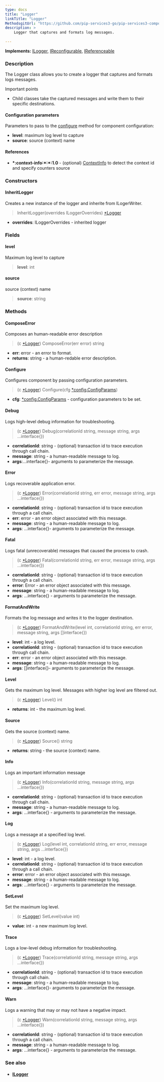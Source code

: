 ```yaml
---
type: docs
title: "Logger"
linkTitle: "Logger"
MethodsgitUrl: "https://github.com/pip-services3-go/pip-services3-components-go"
description: >
    Logger that captures and formats log messages.
    
---
```


**Implements:** [ILogger](../ilogger), [IReconfigurable](../../../commons/config/ireconfigurable), [IReferenceable](../../../commons/refer/ireferenceable)

### Description

The Logger class allows you to create a logger that captures and formats logs messages.

Important points

- Child classes take the captured messages and write them to their specific destinations.

#### Configuration parameters
Parameters to pass to the [configure](#configure) method for component configuration:
 
- **level**: maximum log level to capture
- **source**: source (context) name

#### References
- **\*:context-info:\*:\*:1.0** - (optional) [ContextInfo](../../info/context_info) to detect the context id and specify counters source

### Constructors

#### InheritLogger
Creates a new instance of the logger and inherite from ILogerWriter.

> InheritLogger(overrides ILoggerOverrides) [*Logger]()

- **overrides**: ILoggerOverrides - inherited logger 

### Fields

<span class="hide-title-link">

#### level
Maximum log level to capture
> **level**: int


#### source
source (context) name
> **source**: string

</span>


### Methods

#### ComposeError
Composes an human-readable error description

> (c [*Logger]()) ComposeError(err error) string

- **err**: error - an error to format.
- **returns**: string - a human-redable error description.


#### Configure
Configures component by passing configuration parameters.

> (c [*Logger]()) Configure(cfg [*config.ConfigParams](../../../commons/config/config_params))

- **cfg**: [*config.ConfigParams](../../../commons/config/config_params) - configuration parameters to be set.


#### Debug
Logs high-level debug information for troubleshooting.

> (c [*Logger]()) Debug(correlationId string, message string, args ...interface{})

- **correlationId**: string - (optional) transaction id to trace execution through call chain.
- **message**: string - a human-readable message to log.
- **args**:...interface{}- arguments to parameterize the message.



#### Error
Logs recoverable application error.

> (c [*Logger]()) Error(correlationId string, err error, message string, args ...interface{})

- **correlationId**: string - (optional) transaction id to trace execution through a call chain.
- **err**: error - an error object associated with this message.
- **message**: string - a human-readable message to log.
- **args**: ...interface{}- arguments to parameterize the message.



#### Fatal
Logs fatal (unrecoverable) messages that caused the process to crash.

> (c [*Logger]()) Fatal(correlationId string, err error, message string, args ...interface{})

- **correlationId**: string - (optional) transaction id to trace execution through a call chain.
- **error**: Error - an error object associated with this message.
- **message**: string - a human-readable message to log.
- **args**: ...interface{} - arguments to parameterize the message.



#### FormatAndWrite
Formats the log message and writes it to the logger destination.

> (c [*Logger]()) FormatAndWrite(level int, correlationId string, err error, message string, args []interface{})

- **level**: int - a log level.
- **correlationId**: string - (optional) transaction id to trace execution through call chain.
- **err**: error - an error object associated with this message.
- **message**: string - a human-readable message to log.
- **args**: []interface{}- arguments to parameterize the message.



#### Level
Gets the maximum log level. Messages with higher log level are filtered out.

> (c [*Logger]()) Level() int

- **returns**: int -  the maximum log level.


#### Source
Gets the source (context) name.

> (c [*Logger]()) Source() string

- **returns**: string -  the source (context) name.


#### Info
Logs an important information message

> (c [*Logger]()) Info(correlationId string, message string, args ...interface{})

- **correlationId**: string - (optional) transaction id to trace execution through call chain.
- **message**: string - a human-readable message to log.
- **args**: ...interface{} - arguments to parameterize the message.



#### Log
Logs a message at a specified log level.

> (c [*Logger]()) Log(level int, correlationId string, err error, message string, args ...interface{})

- **level**: int - a log level.
- **correlationId**: string - (optional) transaction id to trace execution through a call chain.
- **error**: error - an error object associated with this message.
- **message**: string - a human-readable message to log.
- **args**: ...interface{} - arguments to parameterize the message.



#### SetLevel
Set the maximum log level.

> (c [*Logger]()) SetLevel(value int)

- **value**: int - a new maximum log level.


#### Trace
Logs a low-level debug information for troubleshooting.

> (c [*Logger]()) Trace(correlationId string, message string, args ...interface{})

- **correlationId**: string - (optional) transaction id to trace execution through call chain.
- **message**: string - a human-readable message to log.
- **args**: ...interface{}- arguments to parameterize the message.


#### Warn
Logs a warning that may or may not have a negative impact.

> (c [*Logger]()) Warn(correlationId string, message string, args ...interface{})

- **correlationId**: string - (optional) transaction id to trace execution through a call chain.
- **message**: string - a human-readable message to log.
- **args**: ...interface{} - arguments to parameterize the message.



### See also
- #### [ILogger](../ilogger)
